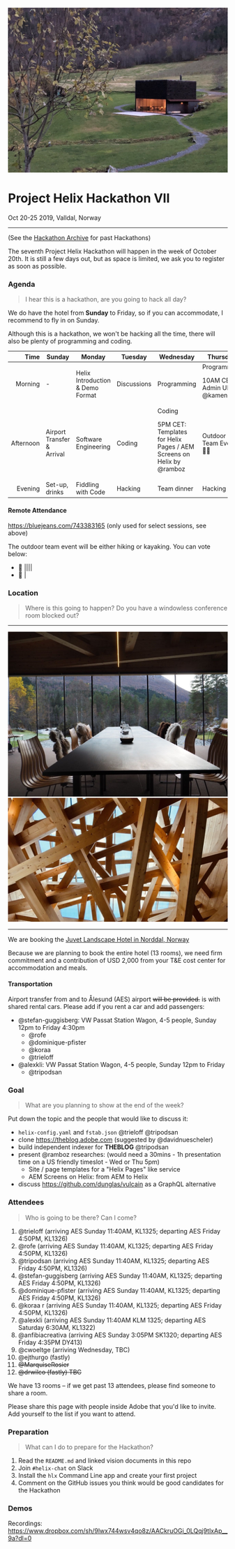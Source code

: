 ![](./7-aes/1.jpg)

# Project Helix Hackathon VII
Oct 20-25 2019, Valldal, Norway

---

(See the [Hackathon Archive](./README.md) for past Hackathons)

The seventh Project Helix Hackathon will happen in the week of October 20th. It is still a few days out, but as space is limited, we ask you to register as soon as possible.

### Agenda

> I hear this is a hackathon, are you going to hack all day?

We do have the hotel from **Sunday** to Friday, so if you can accommodate, I recommend to fly in on Sunday.

Although this is a hackathon, we won't be hacking all the time, there will also be plenty of programming and coding.

| Time      | Sunday                     | Monday                           | Tuesday     | Wednesday   | Thursday              | Friday                       |
| --------: | -------------------------- | -------------------------------- | ----------- | ----------- | --------------------- | ---------------------------- |
|   Morning | -                          | Helix Introduction & Demo Format | Discussions | Programming | Programming<p>10AM CET: Admin UI by @kamendola</p>           | Demos                        |
| Afternoon | Airport Transfer & Arrival | Software Engineering             | Coding      | Coding<p>5PM CET: Templates for Helix Pages / AEM Screens on Helix by @ramboz</p>      | Outdoor Team Event 🥾🛶 | Departure & Airport Transfer |
|   Evening | Set-up, drinks             | Fiddling with Code               | Hacking     | Team dinner | Hacking               | -                            |

#### Remote Attendance
https://bluejeans.com/743383165 (only used for select sessions, see above)

The outdoor team event will be either hiking or kayaking. You can vote below:

* 🥾 ||||
* 🛶 |

### Location

> Where is this going to happen? Do you have a windowless conference room blocked out?

---

![](./7-aes/2.jpg)
![](./7-aes/3.jpg)

---

We are booking the [Juvet Landscape Hotel in Norddal, Norway](http://www.juvet.com/the-juvet-hotel/the-hotel)

Because we are planning to book the entire hotel (13 rooms), we need firm commitment and a contribution of USD 2,000 from your T&E cost center for accommodation and meals.

#### Transportation

Airport transfer from and to Ålesund (AES) airport ~~will be provided.~~ is with shared rental cars. Please add if you rent a car and add passengers:

* @stefan-guggisberg: VW Passat Station Wagon, 4-5 people, Sunday 12pm to Friday 4:30pm
  * @rofe
  * @dominique-pfister
  * @koraa
  * @trieloff
* @alexkli: VW Passat Station Wagon, 4-5 people, Sunday 12pm to Friday
  * @tripodsan

### Goal

> What are you planning to show at the end of the week?

Put down the topic and the people that would like to discuss it:

* `helix-config.yaml` and `fstab.json` @trieloff @tripodsan
* clone https://theblog.adobe.com (suggested by @davidnuescheler)
* build independent indexer for **THEBLOG** @tripodsan
* present @ramboz researches: (would need a 30mins - 1h presentation time on a US friendly timeslot - Wed or Thu 5pm)
  * Site / page templates for a "Helix Pages" like service
  * AEM Screens on Helix: from AEM to Helix
* discuss https://github.com/dunglas/vulcain as a GraphQL alternative

### Attendees

> Who is going to be there? Can I come?

1. @trieloff (arriving AES Sunday 11:40AM, KL1325; departing AES Friday 4:50PM, KL1326)
1. @rofe (arriving AES Sunday 11:40AM, KL1325; departing AES Friday 4:50PM, KL1326) 
1. @tripodsan (arriving AES Sunday 11:40AM, KL1325; departing AES Friday 4:50PM, KL1326)
1. @stefan-guggisberg (arriving AES Sunday 11:40AM, KL1325; departing AES Friday 4:50PM, KL1326) 
1. @dominique-pfister (arriving AES Sunday 11:40AM, KL1325; departing AES Friday 4:50PM, KL1326)
1. @koraa r (arriving AES Sunday 11:40AM, KL1325; departing AES Friday 4:50PM, KL1326)
1. @alexkli (arriving AES Sunday 11:40AM KLM 1325; departing AES Saturday 6:30AM, KL1322)
1. @anfibiacreativa (arriving AES Sunday 3:05PM SK1320; departing AES Friday 4:35PM DY413)
1. @cwoeltge (arriving Wednesday, TBC)
1. @ejthurgo (fastly)
1. ~~@MarquiseRosier~~
1. ~~@drwilco (fastly) TBC~~

We have 13 rooms – if we get past 13 attendees, please find someone to share a room.

Please share this page with people inside Adobe that you'd like to invite. Add yourself to the list if you want to attend.

### Preparation

> What can I do to prepare for the Hackathon?

1. Read the `README.md` and linked vision documents in this repo
2. Join `#helix-chat` on Slack
3. Install the `hlx` Command Line app and create your first project
4. Comment on the GitHub issues you think would be good candidates for the Hackathon

### Demos

Recordings: https://www.dropbox.com/sh/9lwx744wsv4qo8z/AACkruOGi_0LQqj9tlxAp__9a?dl=0
